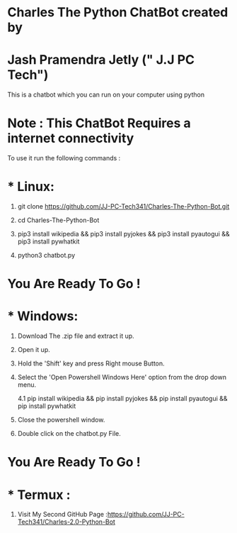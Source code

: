 # Charles The Python ChatBot created by 
# Jash Pramendra Jetly (" J.J PC Tech")

This is a chatbot which you can run on your computer using python 

# Note : This ChatBot Requires a internet connectivity

To use it run the following commands :

# * Linux:
1. git clone https://github.com/JJ-PC-Tech341/Charles-The-Python-Bot.git

2. cd Charles-The-Python-Bot

3. pip3 install wikipedia && pip3 install pyjokes && pip3 install pyautogui && pip3 install pywhatkit

4. python3 chatbot.py

# You Are Ready To Go !

# * Windows:

1. Download The .zip file and extract it up.

2. Open it up.

3. Hold the 'Shift' key and press Right mouse Button.

4. Select the 'Open Powershell Windows Here' option from the drop down menu.

      4.1 pip install wikipedia && pip install pyjokes && pip install pyautogui && pip install pywhatkit

6. Close the powershell window.

7. Double click on the chatbot.py File.

# You Are Ready To Go !

# * Termux :

1. Visit My Second GitHub Page :https://github.com/JJ-PC-Tech341/Charles-2.0-Python-Bot
